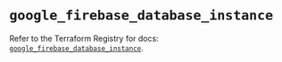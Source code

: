 # `google_firebase_database_instance`

Refer to the Terraform Registry for docs: [`google_firebase_database_instance`](https://registry.terraform.io/providers/hashicorp/google-beta/5.35.0/docs/resources/google_firebase_database_instance).

